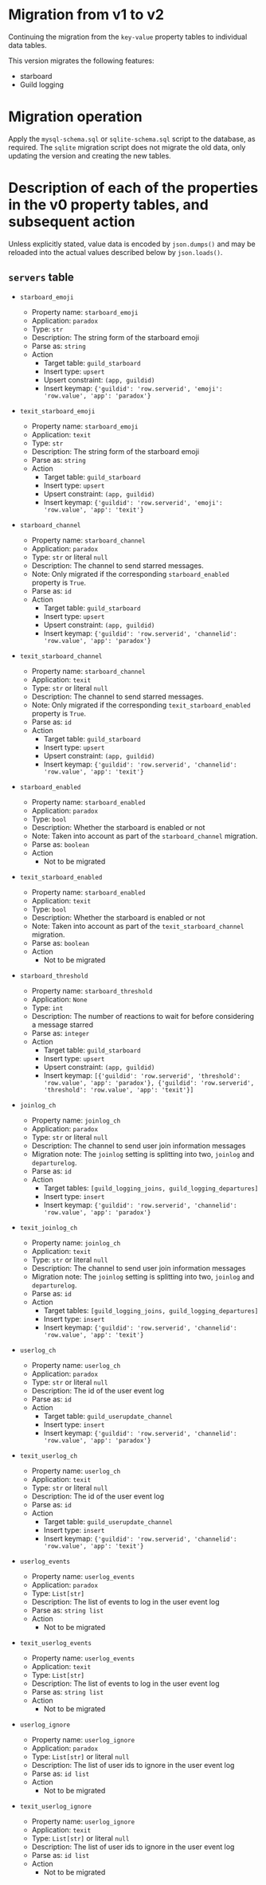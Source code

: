 # Migration from v1 to v2
Continuing the migration from the `key-value` property tables to individual data tables.

This version migrates the following features:
* starboard
* Guild logging

# Migration operation
Apply the `mysql-schema.sql` or `sqlite-schema.sql` script to the database, as required.
The `sqlite` migration script does not migrate the old data, only updating the version and creating the new tables.


# Description of each of the properties in the v0 property tables, and subsequent action
Unless explicitly stated, value data is encoded by `json.dumps()` and may be reloaded into the actual values described below by `json.loads()`.

## `servers` table
* `starboard_emoji`
    * Property name: `starboard_emoji`
    * Application: `paradox`
    * Type: `str`
    * Description: The string form of the starboard emoji
    * Parse as: `string`
    * Action
        * Target table: `guild_starboard`
        * Insert type: `upsert`
        * Upsert constraint: `(app, guildid)`
        * Insert keymap: `{'guildid': 'row.serverid', 'emoji': 'row.value', 'app': 'paradox'}`

* `texit_starboard_emoji`
    * Property name: `starboard_emoji`
    * Application: `texit`
    * Type: `str`
    * Description: The string form of the starboard emoji
    * Parse as: `string`
    * Action
        * Target table: `guild_starboard`
        * Insert type: `upsert`
        * Upsert constraint: `(app, guildid)`
        * Insert keymap: `{'guildid': 'row.serverid', 'emoji': 'row.value', 'app': 'texit'}`

* `starboard_channel`
    * Property name: `starboard_channel`
    * Application: `paradox`
    * Type: `str` or literal `null`
    * Description: The channel to send starred messages.
    * Note: Only migrated if the corresponding `starboard_enabled` property is `True`.
    * Parse as: `id`
    * Action
        * Target table: `guild_starboard`
        * Insert type: `upsert`
        * Upsert constraint: `(app, guildid)`
        * Insert keymap: `{'guildid': 'row.serverid', 'channelid': 'row.value', 'app': 'paradox'}`

* `texit_starboard_channel`
    * Property name: `starboard_channel`
    * Application: `texit`
    * Type: `str` or literal `null`
    * Description: The channel to send starred messages.
    * Note: Only migrated if the corresponding `texit_starboard_enabled` property is `True`.
    * Parse as: `id`
    * Action
        * Target table: `guild_starboard`
        * Insert type: `upsert`
        * Upsert constraint: `(app, guildid)`
        * Insert keymap: `{'guildid': 'row.serverid', 'channelid': 'row.value', 'app': 'texit'}`

* `starboard_enabled`
    * Property name: `starboard_enabled`
    * Application: `paradox`
    * Type: `bool`
    * Description: Whether the starboard is enabled or not
    * Note: Taken into account as part of the `starboard_channel` migration.
    * Parse as: `boolean`
    * Action
        * Not to be migrated

* `texit_starboard_enabled`
    * Property name: `starboard_enabled`
    * Application: `texit`
    * Type: `bool`
    * Description: Whether the starboard is enabled or not
    * Note: Taken into account as part of the `texit_starboard_channel` migration.
    * Parse as: `boolean`
    * Action
        * Not to be migrated

* `starboard_threshold`
    * Property name: `starboard_threshold`
    * Application: `None`
    * Type: `int`
    * Description: The number of reactions to wait for before considering a message starred
    * Parse as: `integer`
    * Action
        * Target table: `guild_starboard`
        * Insert type: `upsert`
        * Upsert constraint: `(app, guildid)`
        * Insert keymap: `[{'guildid': 'row.serverid', 'threshold': 'row.value', 'app': 'paradox'}, {'guildid': 'row.serverid', 'threshold': 'row.value', 'app': 'texit'}]`
* `joinlog_ch`
    * Property name: `joinlog_ch`
    * Application: `paradox`
    * Type: `str` or literal `null`
    * Description: The channel to send user join information messages
    * Migration note: The `joinlog` setting is splitting into two, `joinlog` and `departurelog`.
    * Parse as: `id`
    * Action
        * Target tables: `[guild_logging_joins, guild_logging_departures]`
        * Insert type: `insert`
        * Insert keymap: `{'guildid': 'row.serverid', 'channelid': 'row.value', 'app': 'paradox'}`

* `texit_joinlog_ch`
    * Property name: `joinlog_ch`
    * Application: `texit`
    * Type: `str` or literal `null`
    * Description: The channel to send user join information messages
    * Migration note: The `joinlog` setting is splitting into two, `joinlog` and `departurelog`.
    * Parse as: `id`
    * Action
        * Target tables: `[guild_logging_joins, guild_logging_departures]`
        * Insert type: `insert`
        * Insert keymap: `{'guildid': 'row.serverid', 'channelid': 'row.value', 'app': 'texit'}`

* `userlog_ch`
    * Property name: `userlog_ch`
    * Application: `paradox`
    * Type: `str` or literal `null`
    * Description: The id of the user event log
    * Parse as: `id`
    * Action
        * Target table: `guild_userupdate_channel`
        * Insert type: `insert`
        * Insert keymap: `{'guildid': 'row.serverid', 'channelid': 'row.value', 'app': 'paradox'}`

* `texit_userlog_ch`
    * Property name: `userlog_ch`
    * Application: `texit`
    * Type: `str` or literal `null`
    * Description: The id of the user event log
    * Parse as: `id`
    * Action
        * Target table: `guild_userupdate_channel`
        * Insert type: `insert`
        * Insert keymap: `{'guildid': 'row.serverid', 'channelid': 'row.value', 'app': 'texit'}`

* `userlog_events`
    * Property name: `userlog_events`
    * Application: `paradox`
    * Type: `List[str]`
    * Description: The list of events to log in the user event log
    * Parse as: `string list`
    * Action
        * Not to be migrated

* `texit_userlog_events`
    * Property name: `userlog_events`
    * Application: `texit`
    * Type: `List[str]`
    * Description: The list of events to log in the user event log
    * Parse as: `string list`
    * Action
        * Not to be migrated

* `userlog_ignore`
    * Property name: `userlog_ignore`
    * Application: `paradox`
    * Type: `List[str]` or literal `null`
    * Description: The list of user ids to ignore in the user event log
    * Parse as: `id list`
    * Action
        * Not to be migrated

* `texit_userlog_ignore`
    * Property name: `userlog_ignore`
    * Application: `texit`
    * Type: `List[str]` or literal `null`
    * Description: The list of user ids to ignore in the user event log
    * Parse as: `id list`
    * Action
        * Not to be migrated
